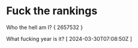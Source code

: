 # Fuck the rankings

Who the hell am I?
{ 2657532 }

What fucking year is it?
[ 2024-03-30T07:08:50Z ]
